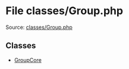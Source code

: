 File classes/Group.php
=========

Source: [classes/Group.php](https://github.com/PrestaShop/PrestaShop/blob/1.5.4.0/classes/Group.php)


Classes
-------

* [GroupCore](class.GroupCore.md)

